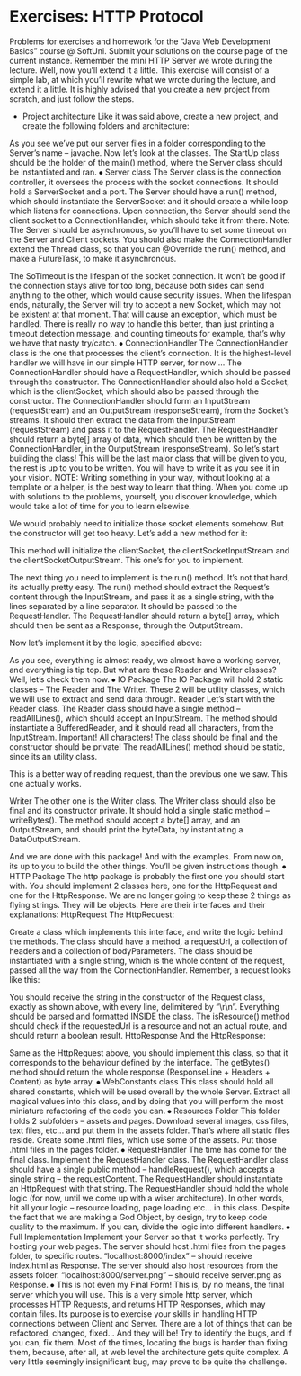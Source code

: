 
# Exercises: HTTP Protocol
Problems for exercises and homework for the “Java Web Development Basics” course @ SoftUni. Submit your solutions on the course page of the current instance.
Remember the mini HTTP Server we wrote during the lecture. Well, now you’ll extend it a little. This exercise will consist of a simple lab, at which you’ll rewrite what we wrote during the lecture, and extend it a little. It is highly advised that you create a new project from scratch, and just follow the steps.
*	Project architecture
Like it was said above, create a new project, and create the following folders and architecture:

 
As you see we’ve put our server files in a folder corresponding to the Server’s name – javache. Now let’s look at the classes.
The StartUp class should be the holder of the main() method, where the Server class should be instantiated and ran.
⦁	Server class
The Server class is the connection controller, it oversees the process with the socket connections. It should hold a ServerSocket and a port. The Server should have a run() method, which should instantiate the ServerSocket and it should create a while loop which listens for connections. Upon connection, the Server should send the client socket to a ConnectionHandler, which should take it from there.
Note: The Server should be asynchronous, so you’ll have to set some timeout on the Server and Client sockets. You should also make the ConnectionHandler extend the Thread class, so that you can @Override the run() method, and make a FutureTask, to make it asynchronous.
 
The SoTimeout is the lifespan of the socket connection. It won’t be good if the connection stays alive for too long, because both sides can send anything to the other, which would cause security issues.
When the lifespan ends, naturally, the Server will try to accept a new Socket, which may not be existent at that moment. That will cause an exception, which must be handled. There is really no way to handle this better, than just printing a timeout detection message, and counting timeouts for example, that’s why we have that nasty try/catch.
⦁	ConnectionHandler
The ConnectionHandler class is the one that processes the client’s connection. It is the highest-level handler we will have in our simple HTTP server, for now … 
The ConnectionHandler should have a RequestHandler, which should be passed through the constructor.
The ConnectionHandler should also hold a Socket, which is the clientSocket, which should also be passed through the constructor.
The ConnectionHandler should form an InputStream (requestStream) and an OutputStream (responseStream), from the Socket’s streams. 
It should then extract the data from the InputStream (requestStream) and pass it to the RequestHandler. The RequestHandler should return a byte[] array of data, which should then be written by the ConnectionHandler, in the OutputStream (responseStream).
So let’s start building the class! This will be the last major class that will be given to you, the rest is up to you to be written.  You will have to write it as you see it in your vision.
NOTE: Writing something in your way, without looking at a template or a helper, is the best way to learn that thing. When you come up with solutions to the problems, yourself, you discover knowledge, which would take a lot of time for you to learn elsewise. 
 
We would probably need to initialize those socket elements somehow. But the constructor will get too heavy. Let’s add a new method for it:
  
This method will initialize the clientSocket, the clientSocketInputStream and the clientSocketOutputStream. This one’s for you to implement.
 
The next thing you need to implement is the run() method. It’s not that hard, its actually pretty easy. 
The run() method should extract the Request’s content through the InputStream, and pass it as a single string, with the lines separated by a line separator. It should be passed to the RequestHandler. The RequestHandler should return a byte[] array, which should then be sent as a Response, through the OutputStream.

Now let’s implement it by the logic, specified above:
 
As you see, everything is almost ready, we almost have a working server, and everything is tip top. But what are these Reader and Writer classes? Well, let’s check them now.
⦁	IO Package
The IO Package will hold 2 static classes – The Reader and The Writer. These 2 will be utility classes, which we will use to extract and send data through.
Reader
Let’s start with the Reader class. The Reader class should have a single method – readAllLines(), which should accept an InputStream. The method should instantiate a BufferedReader, and it should read all characters, from the InputStream. Important! All characters!
The class should be final and the constructor should be private! The readAllLines() method should be static, since its an utility class.
 
 This is a better way of reading request, than the previous one we saw. This one actually works. 



Writer
The other one is the Writer class. The Writer class should also be final and its constructor private. It should hold a single static method – writeBytes(). The method should accept a byte[] array, and an OutputStream, and should print the byteData, by instantiating a DataOutputStream.
 
And we are done with this package! And with the examples. From now on, its up to you to build the other things. You’ll be given instructions though.
⦁	HTTP Package
The http package is probably the first one you should start with. You should implement 2 classes here, one for the HttpRequest and one for the HttpResponse. We are no longer going to keep these 2 things as flying strings. They will be objects. Here are their interfaces and their explanations:
HttpRequest
The HttpRequest:
 
Create a class which implements this interface, and write the logic behind the methods. The class should have a method, a requestUrl, a collection of headers and a collection of bodyParameters.
The class should be instantiated with a single string, which is the whole content of the request, passed all the way from the ConnectionHandler.
Remember, a request looks like this:
 
You should receive the string in the constructor of the Request class, exactly as shown above, with every line, delimitered by “\r\n”. Everything should be parsed and formatted INSIDE the class.
The isResource() method should check if the requestedUrl is a resource and not an actual route, and should return a boolean result.
HttpResponse
And the HttpResponse:
 
Same as the HttpRequest above, you should implement this class, so that it corresponds to the behaviour defined by the interface.
The getBytes() method should return the whole response (ResponseLine + Headers + Content) as byte array.
⦁	WebConstants class
This class should hold all shared constants, which will be used overall by the whole Server. Extract all magical values into this class, and by doing that you will perform the most miniature refactoring of the code you can.
⦁	Resources Folder
This folder holds 2 subfolders – assets and pages. Download several images, css files, text files, etc... and put them in the assets folder. That’s where all static files reside.
Create some .html files, which use some of the assets. Put those .html files in the pages folder.
⦁	RequestHandler
The time has come for the final class. Implement the RequestHandler class. 
The RequestHandler class should have a single public method – handleRequest(), which accepts a single string – the requestContent. The RequestHandler should instantiate an HttpRequest with that string.
The RequestHandler should hold the whole logic (for now, until we come up with a wiser architecture). In other words, hit all your logic – resource loading, page loading etc... in this class.
Despite the fact that we are making a God Object, by design, try to keep code quality to the maximum. If you can, divide the logic into different handlers.
⦁	Full Implementation
Implement your Server so that it works perfectly. Try hosting your web pages. 
The server should host .html files from the pages folder, to specific routes.
“localhost:8000/index” – should receive index.html as Response.
The server should also host resources from the assets folder.
“localhost:8000/server.png” – should receive server.png as Response.
⦁	This is not even my Final Form!
This is, by no means, the final server which you will use. This is a very simple http server, which processes HTTP Requests, and returns HTTP Responses, which may contain files. Its purpose is to exercise your skills in handling HTTP connections between Client and Server. There are a lot of things that can be refactored, changed, fixed... And they will be! 
Try to identify the bugs, and if you can, fix them. Most of the times, locating the bugs is harder than fixing them, because, after all, at web level the architecture gets quite complex. A very little seemingly insignificant bug, may prove to be quite the challenge.
 

